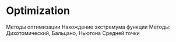 # Optimization
Методы оптимизации
Нахождение экстремума функции
Методы:
Дихотомический, Бальцано, Ньютона
Средней точки
